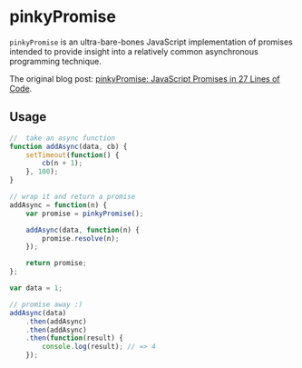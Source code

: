 # pinkyPromise

`pinkyPromise` is an ultra-bare-bones JavaScript implementation of promises intended to provide insight into a relatively common asynchronous programming technique.

The original blog post: [pinkyPromise: JavaScript Promises in 27 Lines of Code](http://henleyedition.com/pinkypromise-javascript-promises-in-27-lines-of-code/).

## Usage

```javascript
//  take an async function
function addAsync(data, cb) {  
    setTimeout(function() {
        cb(n + 1);
    }, 100);
}

// wrap it and return a promise
addAsync = function(n) {  
    var promise = pinkyPromise();

    addAsync(data, function(n) {
        promise.resolve(n);
    });

    return promise;
};

var data = 1;

// promise away :)
addAsync(data)  
    .then(addAsync)
    .then(addAsync)
    .then(function(result) {
        console.log(result); // => 4
    });

```
